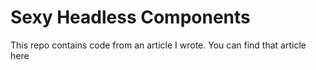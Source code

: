 # Sexy Headless Components

This repo contains code from an article I wrote. You can find that article here 